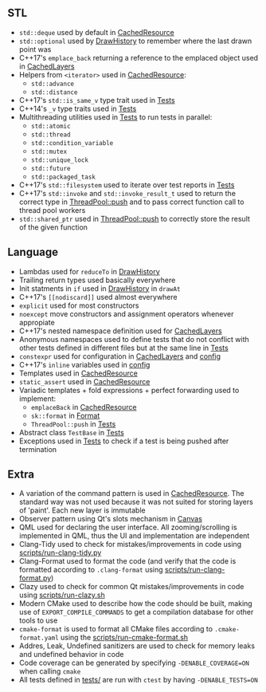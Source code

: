 ## STL
* `std::deque` used by default in [CachedResource][cached_resource]
* `std::optional` used by [DrawHistory][draw_history_hpp] to remember where the last drawn point was
* C++17's `emplace_back` returning a reference to the emplaced object used in [CachedLayers][draw_history_hpp]
* Helpers from `<iterator>` used in [CachedResource][cached_resource]:
    - `std::advance`
    - `std::distance`
* C++17's `std::is_same_v` type trait used in [Tests][test_helper]
* C++14's `_v` type traits used in [Tests][test_helper]
* Multithreading utilities used in [Tests][test_helper] to run tests in parallel:
    - `std::atomic`
    - `std::thread`
    - `std::condition_variable`
    - `std::mutex`
    - `std::unique_lock`
    - `std::future`
    - `std::packaged_task`
* C++17's `std::filesystem` used to iterate over test reports in [Tests][test_helper]
* C++17's `std::invoke` and `std::invoke_result_t` used to return the correct type in [ThreadPool::push][test_helper] and to pass correct function call to thread pool workers
* `std::shared_ptr` used in [ThreadPool::push][test_helper] to correctly store the result of the given function

## Language
* Lambdas used for `reduceTo` in [DrawHistory][draw_history_cpp]
* Trailing return types used basically everywhere
* Init statments in `if` used in [DrawHistory][draw_history_cpp] in `drawAt`
* C++17's `[[nodiscard]]` used almost everywhere
* `explicit` used for most constructors
* `noexcept` move constructors and assignment operators whenever appropiate
* C++17's nested namespace definition used for [CachedLayers][draw_history_hpp]
* Anonymous namespaces used to define tests that do not conflict with other tests defined in different files but at the same line in [Tests][test_helper]
* `constexpr` used for configuration in [CachedLayers][draw_history_hpp] and [config][canvas_config]
* C++17's `inline` variables used in [config][canvas_config]
* Templates used in [CachedResource][cached_resource]
* `static_assert` used in [CachedResource][cached_resource]
* Variadic templates + fold expressions + perfect forwarding used to implement:
    - `emplaceBack` in [CachedResource][cached_resource]
    - `sk::format` in [Format][format]
    - `ThreadPool::push` in [Tests][test_helper]
* Abstract class `TestBase` in [Tests][test_helper]
* Exceptions used in [Tests][test_helper] to check if a test is being pushed after termination

## Extra
* A variation of the command pattern is used in [CachedResource][cached_resource]. The standard way was not used because it was not suited for storing layers of 'paint'. Each new layer is immutable
* Observer pattern using Qt's slots mechanism in [Canvas][canvas_hpp]
* QML used for declaring the user interface. All zooming/scrolling is implemented in QML, thus the UI and implementation are independent
* Clang-Tidy used to check for mistakes/improvements in code using [scripts/run-clang-tidy.py][script_run_clang_tidy]
* Clang-Format used to format the code (and verify that the code is formatted according to `.clang-format` using [scripts/run-clang-format.py][script_run_clang_format])
* Clazy used to check for common Qt mistakes/improvements in code using [scripts/run-clazy.sh][script_run_clazy]
* Modern CMake used to describe how the code should be built, making use of `EXPORT_COMPILE_COMMANDS` to get a compilation database for other tools to use
* `cmake-format` is used to format all CMake files according to `.cmake-format.yaml` using the [scripts/run-cmake-format.sh][script_run_cmake_format]
* Addres, Leak, Undefined sanitizers are used to check for memory leaks and undefined behavior in code
* Code coverage can be generated by specifying `-DENABLE_COVERAGE=ON` when calling `cmake`
* All tests defined in [tests/][tests_folder] are run with `ctest` by having `-DENABLE_TESTS=ON`

[cached_resource]: https://github.com/AlexandruIca/Skribble/blob/develop/src/cached_resource.hpp
[fcached_resource]: https://github.com/AlexandruIca/Skribble/blob/develop/src/fixed_cached_resource.hpp
[draw_history_hpp]: https://github.com/AlexandruIca/Skribble/blob/develop/src/draw_history.hpp
[draw_history_cpp]: https://github.com/AlexandruIca/Skribble/blob/develop/src/draw_history.cpp
[test_helper]: https://github.com/AlexandruIca/Skribble/blob/develop/tests/helper/test.hpp
[canvas_config]: https://github.com/AlexandruIca/Skribble/blob/develop/src/canvas_config.hpp
[format]: https://github.com/AlexandruIca/Skribble/blob/develop/src/format.hpp
[canvas_hpp]: https://github.com/AlexandruIca/Skribble/blob/develop/src/canvas.hpp
[script_run_clang_tidy]: https://github.com/AlexandruIca/Skribble/blob/develop/scripts/run-clang-tidy.py
[script_run_clang_format]: https://github.com/AlexandruIca/Skribble/blob/develop/scripts/run-clang-format.py
[script_run_clazy]: https://github.com/AlexandruIca/Skribble/blob/develop/scripts/run-clazy.sh
[script_run_cmake_format]: https://github.com/AlexandruIca/Skribble/blob/develop/scripts/run-cmake-format.sh
[tests_folder]: https://github.com/AlexandruIca/Skribble/blob/develop/tests
